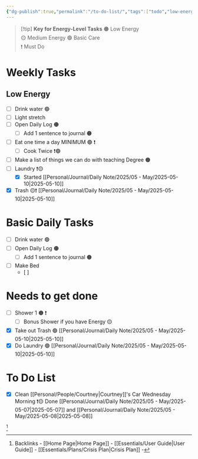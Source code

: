 ```yaml
---
{"dg-publish":true,"permalink":"/to-do-list/","tags":["todo","low-energy","high-energy","mid-energy","task-hub"],"noteIcon":""}
---
```


> [!tip] **Key for Energy-Level Tasks**
> 🟠 Low Energy  
> 🟡 Medium Energy 
> 🟢 Basic Care  
> ❗ Must Do

# Weekly Tasks
## Low Energy
- [ ] Drink water 🟢
- [ ] Light stretch
- [ ] Open Daily Log 🟠
	- [ ] Add 1 sentence to journal 🟠
- [ ] Eat one time a day MINIMUM 🟢 ❗
	- [ ] Cook Twice ❗🟢
- [ ] Make a list of things we can do with teaching Degree 🟠
- [ ] Laundry ❗🟡
	- [x] Started [[Personal/Journal/Daily Note/2025/05 - May/2025-05-10\|2025-05-10]]
- [x] Trash 🟡❗ [[Personal/Journal/Daily Note/2025/05 - May/2025-05-10\|2025-05-10]]
# Basic Daily Tasks
- [ ] Drink water 🟢
- [ ] Open Daily Log 🟠
	- [ ] Add 1 sentence to journal 🟠
- [ ] Make Bed
	- [ ] 
# Needs to get done
- [ ] Shower 1 🟠 ❗
	- [ ] Bonus Shower if you have Energy 🟡
- [x] Take out Trash 🟢 [[Personal/Journal/Daily Note/2025/05 - May/2025-05-10\|2025-05-10]]
- [x] Do Laundry 🟢 [[Personal/Journal/Daily Note/2025/05 - May/2025-05-10\|2025-05-10]]

# To Do List 
- [x] Clean [[Personal/People/Courtney\|Courtney]]'s Car Wednesday Morning ❗🟡 Done [[Personal/Journal/Daily Note/2025/05 - May/2025-05-07\|2025-05-07]] and [[Personal/Journal/Daily Note/2025/05 - May/2025-05-08\|2025-05-08]]

[^1]

[^1]: Backlinks - [[Home Page\|Home Page]]  - [[Essentials/User Guide\|User Guide]] - [[Essentials/Plans/Crisis Plan\|Crisis Plan]] - 

